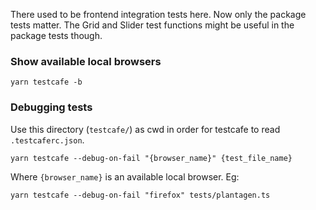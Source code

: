 There used to be frontend integration tests here. Now only the package tests matter. The Grid and Slider test functions might be useful in the package tests though.

### Show available local browsers

`yarn testcafe -b`

### Debugging tests

Use this directory (`testcafe/`) as cwd in order for testcafe to read `.testcaferc.json`.

`yarn testcafe --debug-on-fail "{browser_name}" {test_file_name}`

Where `{browser_name}` is an available local browser. Eg:

`yarn testcafe --debug-on-fail "firefox" tests/plantagen.ts`
